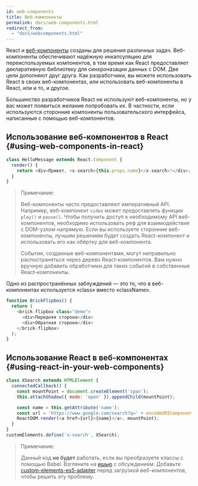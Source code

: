 ```yaml
---
id: web-components
title: Веб-компоненты
permalink: docs/web-components.html
redirect_from:
  - "docs/webcomponents.html"
---
```


React и [веб-компоненты](https://developer.mozilla.org/ru/docs/Web/Web_Components) созданы для решения различных задач. Веб-компоненты обеспечивают надёжную инкапсуляцию для переиспользуемых компонентов, в том время как React предоставляет декларативную библиотеку для синхроназации данных c DOM. Две цели дополняют друг друга. Как разработчики, вы можете использовать React в своих веб-компонентах, или использовать веб-компоненты в React, или и то, и другое.

Большинство разработчиков React не используют веб-компоненты, но у вас может появиться желание попробовать их. В частности, если используются сторонние компоненты пользовательского интерфейса, написанные с помощью веб-компонентов.

## Использование веб-компонентов в React {#using-web-components-in-react}

```javascript
class HelloMessage extends React.Component {
  render() {
    return <div>Привет, <x-search>{this.props.name}</x-search>!</div>;
  }
}
```

> Примечание:
>
> Веб-компоненты часто предоставляют императивный API. Например, веб-компонент `video` может предоставлять функции `play()` и `pause()`. Чтобы получить доступ к необходимому API веб-компонентов, необходимо использовать реф для взаимодействия с DOM-узлом напрямую. Если вы используете сторонние веб-компоненты, лучшим решением будет создать React-компонент и использовать его как обёртку для веб-компонента.
>
> События, созданные веб-компонентами, могут неправильно распостраняться через дерево React-компонентов.
> Вам нужно вручную добавить обработчики для таких событий в собственные React-компоненты.

Одно из распространённых заблуждений — это то, что в веб-компонентах используется «class» вместо «className».

```javascript
function BrickFlipbox() {
  return (
    <brick-flipbox class="demo">
      <div>Передняя сторона</div>
      <div>Обратная сторона</div>
    </brick-flipbox>
  );
}
```

## Использование React в веб-компонентах {#using-react-in-your-web-components}

```javascript
class XSearch extends HTMLElement {
  connectedCallback() {
    const mountPoint = document.createElement('span');
    this.attachShadow({ mode: 'open' }).appendChild(mountPoint);

    const name = this.getAttribute('name');
    const url = 'https://www.google.com/search?q=' + encodeURIComponent(name);
    ReactDOM.render(<a href={url}>{name}</a>, mountPoint);
  }
}
customElements.define('x-search', XSearch);
```

>Примечание:
>
>Данный код **не будет** работать, если вы преобразуете классы с помощью Babel. Взгляните на [ишью](https://github.com/w3c/webcomponents/issues/587) с обсуждением.
>Добавьте [custom-elements-es5-adapter](https://github.com/webcomponents/webcomponentsjs#custom-elements-es5-adapterjs) перед загрузкой веб-компонентов, чтобы решить эту проблему.
